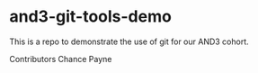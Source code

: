 # and3-git-tools-demo
This is a repo to demonstrate the use of git for our AND3 cohort.

Contributors 
Chance Payne
